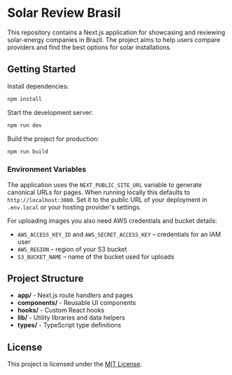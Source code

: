 # Solar Review Brasil

This repository contains a Next.js application for showcasing and reviewing solar-energy companies in Brazil. The project aims to help users compare providers and find the best options for solar installations.

## Getting Started

Install dependencies:

```bash
npm install
```

Start the development server:

```bash
npm run dev
```

Build the project for production:

```bash
npm run build
```

### Environment Variables

The application uses the `NEXT_PUBLIC_SITE_URL` variable to generate
canonical URLs for pages. When running locally this defaults to
`http://localhost:3000`. Set it to the public URL of your deployment in
`.env.local` or your hosting provider's settings.

For uploading images you also need AWS credentials and bucket details:

- `AWS_ACCESS_KEY_ID` and `AWS_SECRET_ACCESS_KEY` – credentials for an IAM user
- `AWS_REGION` – region of your S3 bucket
- `S3_BUCKET_NAME` – name of the bucket used for uploads

## Project Structure

- **app/** - Next.js route handlers and pages
- **components/** - Reusable UI components
- **hooks/** - Custom React hooks
- **lib/** - Utility libraries and data helpers
- **types/** - TypeScript type definitions

## License

This project is licensed under the [MIT License](LICENSE).

